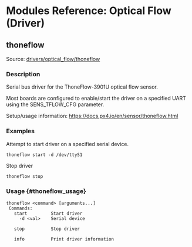 # Modules Reference: Optical Flow (Driver)
## thoneflow
Source: [drivers/optical_flow/thoneflow](https://github.com/PX4/Firmware/tree/master/src/drivers/optical_flow/thoneflow)


### Description

Serial bus driver for the ThoneFlow-3901U optical flow sensor.

Most boards are configured to enable/start the driver on a specified UART using the SENS_TFLOW_CFG parameter.

Setup/usage information: https://docs.px4.io/en/sensor/thoneflow.html

### Examples

Attempt to start driver on a specified serial device.
```
thoneflow start -d /dev/ttyS1
```
Stop driver
```
thoneflow stop
```

### Usage {#thoneflow_usage}
```
thoneflow <command> [arguments...]
 Commands:
   start         Start driver
     -d <val>    Serial device

   stop          Stop driver

   info          Print driver information
```
